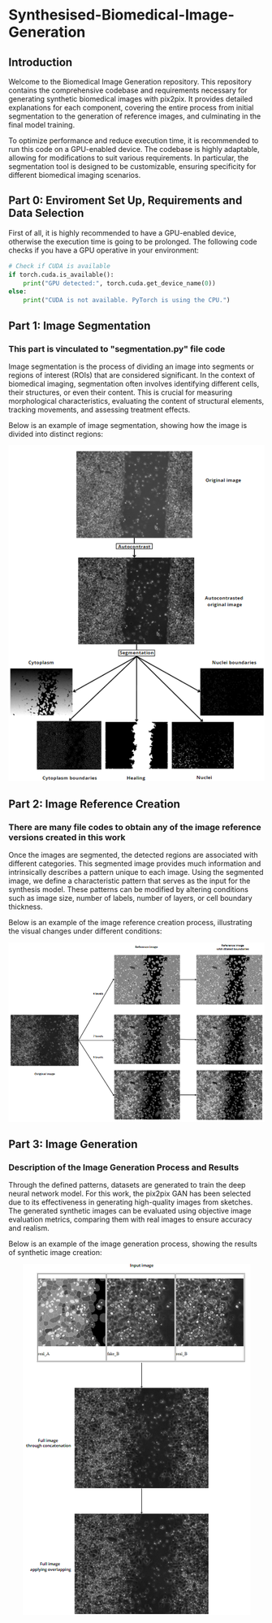 # Synthesised-Biomedical-Image-Generation
## Introduction
Welcome to the Biomedical Image Generation repository. This repository contains the comprehensive codebase and requirements necessary for generating synthetic biomedical images with pix2pix. It provides detailed explanations for each component, covering the entire process from initial segmentation to the generation of reference images, and culminating in the final model training.

To optimize performance and reduce execution time, it is recommended to run this code on a GPU-enabled device. The codebase is highly adaptable, allowing for modifications to suit various requirements. In particular, the segmentation tool is designed to be customizable, ensuring specificity for different biomedical imaging scenarios.

## Part 0: Enviroment Set Up, Requirements and Data Selection
First of all, it is highly recommended to have a GPU-enabled device, otherwise the execution time is going to be prolonged. The following code checks if you have a GPU operative in your environment:

```python
# Check if CUDA is available
if torch.cuda.is_available():
    print("GPU detected:", torch.cuda.get_device_name(0))
else:
    print("CUDA is not available. PyTorch is using the CPU.")
```
## Part 1: Image Segmentation
### This part is vinculated to "segmentation.py" file code
Image segmentation is the process of dividing an image into segments or regions of interest (ROIs) that are considered significant. In the context of biomedical imaging, segmentation often involves identifying different cells, their structures, or even their content. This is crucial for measuring morphological characteristics, evaluating the content of structural elements, tracking movements, and assessing treatment effects.

Below is an example of image segmentation, showing how the image is divided into distinct regions:
<div align="center">
    <img src="web/segmentation.png" alt="Image Segmentation Example">
</div>

## Part 2: Image Reference Creation
### There are many file codes to obtain any of the image reference versions created in this work
Once the images are segmented, the detected regions are associated with different categories. This segmented image provides much information and intrinsically describes a pattern unique to each image. Using the segmented image, we define a characteristic pattern that serves as the input for the synthesis model. These patterns can be modified by altering conditions such as image size, number of labels, number of layers, or cell boundary thickness.

Below is an example of the image reference creation process, illustrating the visual changes under different conditions:
<div align="center">
    <img src="web/mask.png" alt="Image Reference Creation Example">
</div>

## Part 3: Image Generation
### Description of the Image Generation Process and Results
Through the defined patterns, datasets are generated to train the deep neural network model. For this work, the pix2pix GAN has been selected due to its effectiveness in generating high-quality images from sketches. The generated synthetic images can be evaluated using objective image evaluation metrics, comparing them with real images to ensure accuracy and realism.

Below is an example of the image generation process, showing the results of synthetic image creation:
<div align="center">
    <img src="web/generation.png" alt="Image Generation Process Example">
</div>

